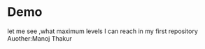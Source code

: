 # Demo
let me see ,what maximum levels I can reach in my first repository
<br>
Auother:Manoj Thakur
